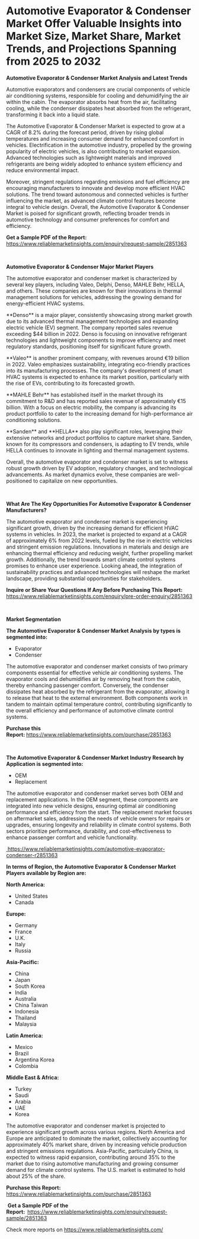 <p><h1>Automotive Evaporator & Condenser Market Offer Valuable Insights into Market Size, Market Share, Market Trends, and Projections Spanning from 2025 to 2032</h1></p><p><strong>Automotive Evaporator & Condenser Market Analysis and Latest Trends</strong></p>
<p><p>Automotive evaporators and condensers are crucial components of vehicle air conditioning systems, responsible for cooling and dehumidifying the air within the cabin. The evaporator absorbs heat from the air, facilitating cooling, while the condenser dissipates heat absorbed from the refrigerant, transforming it back into a liquid state. </p><p>The Automotive Evaporator & Condenser Market is expected to grow at a CAGR of 8.2% during the forecast period, driven by rising global temperatures and increasing consumer demand for enhanced comfort in vehicles. Electrification in the automotive industry, propelled by the growing popularity of electric vehicles, is also contributing to market expansion. Advanced technologies such as lightweight materials and improved refrigerants are being widely adopted to enhance system efficiency and reduce environmental impact. </p><p>Moreover, stringent regulations regarding emissions and fuel efficiency are encouraging manufacturers to innovate and develop more efficient HVAC solutions. The trend toward autonomous and connected vehicles is further influencing the market, as advanced climate control features become integral to vehicle design. Overall, the Automotive Evaporator & Condenser Market is poised for significant growth, reflecting broader trends in automotive technology and consumer preferences for comfort and efficiency.</p></p>
<p><strong>Get a Sample PDF of the Report:&nbsp;</strong> <a href="https://www.reliablemarketinsights.com/enquiry/request-sample/2851363?utm_campaign=2631&utm_medium=2&utm_source=Github&utm_content=ia&utm_term=11032025&utm_id=automotive-evaporator-condenser">https://www.reliablemarketinsights.com/enquiry/request-sample/2851363</a></p>
<p>&nbsp;</p>
<p><strong>Automotive Evaporator & Condenser Major Market Players</strong></p>
<p><p>The automotive evaporator and condenser market is characterized by several key players, including Valeo, Delphi, Denso, MAHLE Behr, HELLA, and others. These companies are known for their innovations in thermal management solutions for vehicles, addressing the growing demand for energy-efficient HVAC systems.</p><p>**Denso** is a major player, consistently showcasing strong market growth due to its advanced thermal management technologies and expanding electric vehicle (EV) segment. The company reported sales revenue exceeding $44 billion in 2022. Denso is focusing on innovative refrigerant technologies and lightweight components to improve efficiency and meet regulatory standards, positioning itself for significant future growth.</p><p>**Valeo** is another prominent company, with revenues around €19 billion in 2022. Valeo emphasizes sustainability, integrating eco-friendly practices into its manufacturing processes. The company's development of smart HVAC systems is expected to enhance its market position, particularly with the rise of EVs, contributing to its forecasted growth.</p><p>**MAHLE Behr** has established itself in the market through its commitment to R&D and has reported sales revenue of approximately €15 billion. With a focus on electric mobility, the company is advancing its product portfolio to cater to the increasing demand for high-performance air conditioning solutions.</p><p>**Sanden** and **HELLA** also play significant roles, leveraging their extensive networks and product portfolios to capture market share. Sanden, known for its compressors and condensers, is adapting to EV trends, while HELLA continues to innovate in lighting and thermal management systems.</p><p>Overall, the automotive evaporator and condenser market is set to witness robust growth driven by EV adoption, regulatory changes, and technological advancements. As market dynamics evolve, these companies are well-positioned to capitalize on new opportunities.</p></p>
<p>&nbsp;</p>
<p><strong>What Are The Key Opportunities For Automotive Evaporator & Condenser Manufacturers?</strong></p>
<p><p>The automotive evaporator and condenser market is experiencing significant growth, driven by the increasing demand for efficient HVAC systems in vehicles. In 2023, the market is projected to expand at a CAGR of approximately 6% from 2022 levels, fueled by the rise in electric vehicles and stringent emission regulations. Innovations in materials and design are enhancing thermal efficiency and reducing weight, further propelling market growth. Additionally, the trend towards smart climate control systems promises to enhance user experience. Looking ahead, the integration of sustainability practices and advanced technologies will reshape the market landscape, providing substantial opportunities for stakeholders.</p></p>
<p><strong>Inquire or Share Your Questions If Any Before Purchasing This Report:</strong> <a href="https://www.reliablemarketinsights.com/enquiry/pre-order-enquiry/2851363?utm_campaign=2631&utm_medium=2&utm_source=Github&utm_content=ia&utm_term=11032025&utm_id=automotive-evaporator-condenser">https://www.reliablemarketinsights.com/enquiry/pre-order-enquiry/2851363</a></p>
<p>&nbsp;</p>
<p><strong>Market Segmentation</strong></p>
<p><strong>The Automotive Evaporator & Condenser Market Analysis by types is segmented into:</strong></p>
<p><ul><li>Evaporator</li><li>Condenser</li></ul></p>
<p><p>The automotive evaporator and condenser market consists of two primary components essential for effective vehicle air conditioning systems. The evaporator cools and dehumidifies air by removing heat from the cabin, thereby enhancing passenger comfort. Conversely, the condenser dissipates heat absorbed by the refrigerant from the evaporator, allowing it to release that heat to the external environment. Both components work in tandem to maintain optimal temperature control, contributing significantly to the overall efficiency and performance of automotive climate control systems.</p></p>
<p><strong>Purchase this Report:&nbsp;</strong><a href="https://www.reliablemarketinsights.com/purchase/2851363?utm_campaign=2631&utm_medium=2&utm_source=Github&utm_content=ia&utm_term=11032025&utm_id=automotive-evaporator-condenser">https://www.reliablemarketinsights.com/purchase/2851363</a></p>
<p>&nbsp;</p>
<p><strong>The Automotive Evaporator & Condenser Market Industry Research by Application is segmented into:</strong></p>
<p><ul><li>OEM</li><li>Replacement</li></ul></p>
<p><p>The automotive evaporator and condenser market serves both OEM and replacement applications. In the OEM segment, these components are integrated into new vehicle designs, ensuring optimal air conditioning performance and efficiency from the start. The replacement market focuses on aftermarket sales, addressing the needs of vehicle owners for repairs or upgrades, ensuring longevity and reliability in climate control systems. Both sectors prioritize performance, durability, and cost-effectiveness to enhance passenger comfort and vehicle functionality.</p></p>
<p><a href="https://www.reliablemarketinsights.com/automotive-evaporator-condenser-r2851363?utm_campaign=2631&utm_medium=2&utm_source=Github&utm_content=ia&utm_term=11032025&utm_id=automotive-evaporator-condenser">&nbsp;https://www.reliablemarketinsights.com/automotive-evaporator-condenser-r2851363</a></p>
<p><strong>In terms of Region, the Automotive Evaporator & Condenser Market Players available by Region are:</strong></p>
<p>
    <p> <strong> North America: </strong>
        <ul>
            <li>United States</li>
            <li>Canada</li>
        </ul>
        </p> 
    <p> <strong> Europe: </strong>
        <ul>
            <li>Germany</li>
            <li>France</li>
            <li>U.K.</li>
            <li>Italy</li>
            <li>Russia</li>
        </ul>
        </p> 
    <p> <strong> Asia-Pacific: </strong>
        <ul>
            <li>China</li>
            <li>Japan</li>
            <li>South Korea</li>
            <li>India</li>
            <li>Australia</li>
            <li>China Taiwan</li>
            <li>Indonesia</li>
            <li>Thailand</li>
            <li>Malaysia</li>
        </ul>
        </p> 
    <p> <strong> Latin America: </strong>
        <ul>
            <li>Mexico</li>
            <li>Brazil</li>
            <li>Argentina Korea</li>
            <li>Colombia</li>
        </ul>
        </p> 
    <p> <strong> Middle East & Africa: </strong>
        <ul>
            <li>Turkey</li>
            <li>Saudi</li>
            <li>Arabia</li>
            <li>UAE</li>
            <li>Korea</li>
        </ul>
    </p>
    </p>
<p><p>The automotive evaporator and condenser market is projected to experience significant growth across various regions. North America and Europe are anticipated to dominate the market, collectively accounting for approximately 40% market share, driven by increasing vehicle production and stringent emissions regulations. Asia-Pacific, particularly China, is expected to witness rapid expansion, contributing around 35% to the market due to rising automotive manufacturing and growing consumer demand for climate control systems. The U.S. market is estimated to hold about 25% of the share.</p></p>
<p><strong>Purchase this Report: </strong><a href="https://www.reliablemarketinsights.com/purchase/2851363?utm_campaign=2631&utm_medium=2&utm_source=Github&utm_content=ia&utm_term=11032025&utm_id=automotive-evaporator-condenser">https://www.reliablemarketinsights.com/purchase/2851363</a></p>
<p>&nbsp;<strong>Get a Sample PDF of the Report:&nbsp;&nbsp;</strong><a href="https://www.reliablemarketinsights.com/enquiry/request-sample/2851363?utm_campaign=2631&utm_medium=2&utm_source=Github&utm_content=ia&utm_term=11032025&utm_id=automotive-evaporator-condenser">https://www.reliablemarketinsights.com/enquiry/request-sample/2851363</a></p>
<p><strong></strong></p>
<p>Check more reports on <a href="https://www.reliablemarketinsights.com/?utm_campaign=2631&utm_medium=2&utm_source=Github&utm_content=ia&utm_term=11032025&utm_id=automotive-evaporator-condenser">https://www.reliablemarketinsights.com/</a></p>
